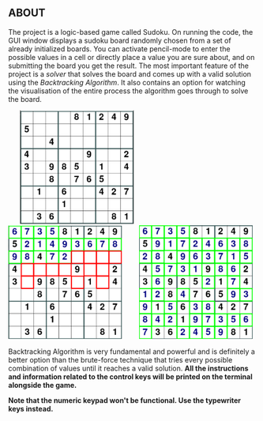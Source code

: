 ## ABOUT
The project is a logic-based game called Sudoku. On running the code, the GUI window displays a sudoku board randomly chosen from a set of already initialized boards. You can activate pencil-mode to enter the possible values in a cell or directly place a value you are sure about, and on submitting the board you get the result. The most important feature of the project is a *solver* that solves the board and comes up with a valid solution using the *Backtracking Algorithm*. It also contains an option for watching the visualisation of the entire process the algorithm goes through to solve the board.

&nbsp;&nbsp;&nbsp;&nbsp;&nbsp;&nbsp;<img src="README_IMAGES/img_1.png" width="230" height="230">&nbsp;&nbsp;&nbsp;&nbsp;&nbsp;&nbsp;&nbsp;&nbsp;&nbsp;<img src="README_IMAGES/img_2.png" width="230" height="230">&nbsp;&nbsp;&nbsp;&nbsp;&nbsp;&nbsp;&nbsp;&nbsp;&nbsp;<img src="README_IMAGES/img_3.png" width="230" height="230">

Backtracking Algorithm is very fundamental and powerful and is definitely a better option than the brute-force technique that tries every possible combination of values until it reaches a valid solution. **All the instructions and information related to the control keys will be printed on the terminal alongside the game.**

**Note that the numeric keypad won't be functional. Use the typewriter keys instead.**
